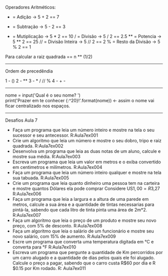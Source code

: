 Operadores Aritméticos:
+ = Adição -> 5 + 2 == 7
- = Subtração -> 5 - 2 == 3
* = Mutiplicação -> 5 * 2 == 10
/ = Divisão -> 5 / 2 == 2.5
** = Potencia -> 5 ** 2 == 25
// = Divisão Inteira -> 5 // 2 == 2
% = Resto da Divisão -> 5 % 2 == 1

Para calcular a raiz quadrada == n ** (1/2)

----------------------------------------------------------
Ordem de precedêndia

1 - ()
2 - **
3 - * / // %
4 - + -

----------------------------------------------------------

nome = input('Qual é o seu nome? ')  
print('Prazer em te conhecer {:^20}!'.format(nome)) <- assim o nome vai ficar centralizado nos espaços.

----------------------------------------------------------

Desafios Aula 7 

- Faça um programa que leia um número inteiro e mostre na tela o seu sucessor e seu antecessor.
	R:Aula7ex001
- Crie um algoritmo que leia um número e mostre o seu dobro, tripo e raiz quadrada.
	R:Aula7ex002
- Desenvolva um programa que leia as duas notas de um aluno, calcule e mostre sua média.
	R:Aula7ex003
- Escreva um programa que leia um valor em metros e o exiba convertido em centimetros e milímetros.
	R:Aula7ex004
- Faça um programa que leia um número inteiro qualquer e mostre na tela sua tabuada.
	R:Aula7ex005
- Crie um programa que leia quanto dinheiro uma pessoa tem na carteira e mostre quantos Dólares ela pode comprar
	Considere US$1,00 = R$3,27
	R:Aula7ex006
- Faça um programa que leia a largura e a altura de uma parede em metros, calcule a sua área e a quantidade de tintas necessarias para pintá-la, sabendo que cada litro de tinta pinta uma área de 2m*2.
	R:Aula7ex007
- Faça um algoritmo que leia o preço de um produto e mostre seu novo preço, com 5% de desconto.
	R:Aula7ex008
- Faça um algoritmo que leia o salário de um funcionário e mostre seu novo salário, com 15% de aumento.
	R:Aula7ex009
- Escre um programa que converta uma temperatura digitada em °C e converta para °F
	R:Aula7ex010
- Escreva um programa que pergunte a quantidade de Km percorridos por um carro alugado e a quantidade de dias pelos quais ele foi alugado. Calcule o preço a pagar, sabendo que o carro custa R$60 por dia e R $0.15 por Km rodado.
		R: Aula7ex011
	

